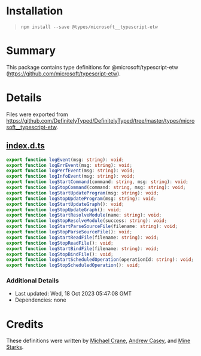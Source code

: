 # Installation
> `npm install --save @types/microsoft__typescript-etw`

# Summary
This package contains type definitions for @microsoft/typescript-etw (https://github.com/microsoft/typescript-etw).

# Details
Files were exported from https://github.com/DefinitelyTyped/DefinitelyTyped/tree/master/types/microsoft__typescript-etw.
## [index.d.ts](https://github.com/DefinitelyTyped/DefinitelyTyped/tree/master/types/microsoft__typescript-etw/index.d.ts)
````ts
export function logEvent(msg: string): void;
export function logErrEvent(msg: string): void;
export function logPerfEvent(msg: string): void;
export function logInfoEvent(msg: string): void;
export function logStartCommand(command: string, msg: string): void;
export function logStopCommand(command: string, msg: string): void;
export function logStartUpdateProgram(msg: string): void;
export function logStopUpdateProgram(msg: string): void;
export function logStartUpdateGraph(): void;
export function logStopUpdateGraph(): void;
export function logStartResolveModule(name: string): void;
export function logStopResolveModule(success: string): void;
export function logStartParseSourceFile(filename: string): void;
export function logStopParseSourceFile(): void;
export function logStartReadFile(filename: string): void;
export function logStopReadFile(): void;
export function logStartBindFile(filename: string): void;
export function logStopBindFile(): void;
export function logStartScheduledOperation(operationId: string): void;
export function logStopScheduledOperation(): void;

````

### Additional Details
 * Last updated: Wed, 18 Oct 2023 05:47:08 GMT
 * Dependencies: none

# Credits
These definitions were written by [Michael Crane](https://github.com/mrcrane), [Andrew Casey](https://github.com/amcasey), and [Mine Starks](https://github.com/minestarks).
